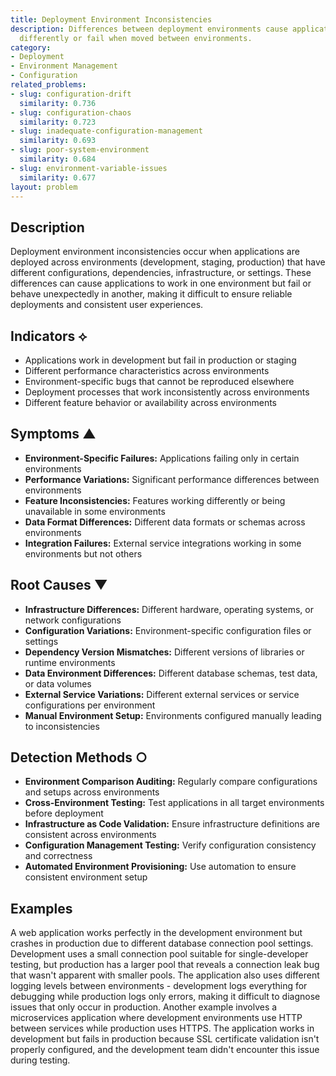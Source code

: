 ```yaml
---
title: Deployment Environment Inconsistencies
description: Differences between deployment environments cause applications to behave
  differently or fail when moved between environments.
category:
- Deployment
- Environment Management
- Configuration
related_problems:
- slug: configuration-drift
  similarity: 0.736
- slug: configuration-chaos
  similarity: 0.723
- slug: inadequate-configuration-management
  similarity: 0.693
- slug: poor-system-environment
  similarity: 0.684
- slug: environment-variable-issues
  similarity: 0.677
layout: problem
---
```


## Description

Deployment environment inconsistencies occur when applications are deployed across environments (development, staging, production) that have different configurations, dependencies, infrastructure, or settings. These differences can cause applications to work in one environment but fail or behave unexpectedly in another, making it difficult to ensure reliable deployments and consistent user experiences.

## Indicators ⟡

- Applications work in development but fail in production or staging
- Different performance characteristics across environments
- Environment-specific bugs that cannot be reproduced elsewhere
- Deployment processes that work inconsistently across environments
- Different feature behavior or availability across environments

## Symptoms ▲

- **Environment-Specific Failures:** Applications failing only in certain environments
- **Performance Variations:** Significant performance differences between environments
- **Feature Inconsistencies:** Features working differently or being unavailable in some environments
- **Data Format Differences:** Different data formats or schemas across environments
- **Integration Failures:** External service integrations working in some environments but not others

## Root Causes ▼

- **Infrastructure Differences:** Different hardware, operating systems, or network configurations
- **Configuration Variations:** Environment-specific configuration files or settings
- **Dependency Version Mismatches:** Different versions of libraries or runtime environments
- **Data Environment Differences:** Different database schemas, test data, or data volumes
- **External Service Variations:** Different external services or service configurations per environment
- **Manual Environment Setup:** Environments configured manually leading to inconsistencies

## Detection Methods ○

- **Environment Comparison Auditing:** Regularly compare configurations and setups across environments
- **Cross-Environment Testing:** Test applications in all target environments before deployment
- **Infrastructure as Code Validation:** Ensure infrastructure definitions are consistent across environments
- **Configuration Management Testing:** Verify configuration consistency and correctness
- **Automated Environment Provisioning:** Use automation to ensure consistent environment setup

## Examples

A web application works perfectly in the development environment but crashes in production due to different database connection pool settings. Development uses a small connection pool suitable for single-developer testing, but production has a larger pool that reveals a connection leak bug that wasn't apparent with smaller pools. The application also uses different logging levels between environments - development logs everything for debugging while production logs only errors, making it difficult to diagnose issues that only occur in production. Another example involves a microservices application where development environments use HTTP between services while production uses HTTPS. The application works in development but fails in production because SSL certificate validation isn't properly configured, and the development team didn't encounter this issue during testing.